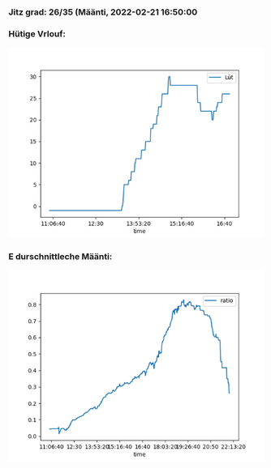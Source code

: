 ### Jitz grad: 26/35 (Määnti, 2022-02-21 16:50:00

### Hütige Vrlouf:
![Graph](Today.png)

### E durschnittleche Määnti:
![Graph](Määnti.png)